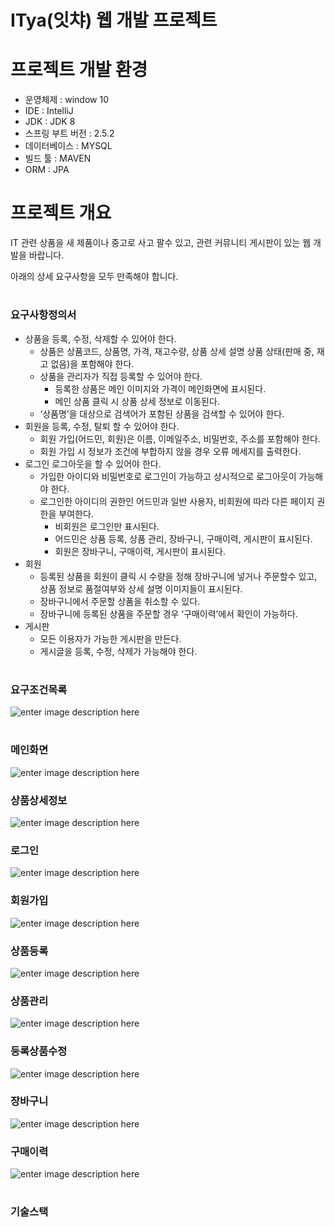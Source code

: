 
# ITya(잇챠) 웹 개발 프로젝트

# 프로젝트 개발 환경

-   운영체제 : window 10
-   IDE : IntelliJ
-   JDK : JDK 8
-   스프링 부트 버전 : 2.5.2
-   데이터베이스 : MYSQL
-   빌드 툴 : MAVEN
- ORM : JPA

# 프로젝트 개요

IT 관련 상품을 새 제품이나 중고로 사고 팔수 있고, 관련 커뮤니티 게시판이 있는 웹 개발을 바랍니다.

아래의 상세 요구사항을 모두 만족해야 합니다.
#
### 요구사항정의서

-   상품을 등록, 수정, 삭제할 수 있어야 한다.
    -   상품은 상품코드, 상품명, 가격, 재고수량, 상품 상세 설명 상품 상태(판매 중, 재고 없음)을 포함해야 한다.
    -   상품을 관리자가 직접 등록할 수 있어야 한다.
        -   등록한 상품은 메인 이미지와 가격이 메인화면에 표시된다.
        -   메인 상품 클릭 시 상품 상세 정보로 이동된다.
    -   ‘상품명’을 대상으로 검색어가 포함된 상품을 검색할 수 있어야 한다.
-   회원을 등록, 수정, 탈퇴 할 수 있어야 한다.
    -   회원 가입(어드민, 회원)은 이름, 이메일주소, 비밀번호, 주소를 포함해야 한다.
    -   회원 가입 시 정보가 조건에 부합하지 않을 경우 오류 메세지를 출력한다.
-   로그인 로그아웃을 할 수 있어야 한다.
    -   가입한 아이디와 비밀번호로 로그인이 가능하고 상시적으로 로그아웃이 가능해야 한다.
    -   로그인한 아이디의 권한인 어드민과 일반 사용자, 비회원에 따라 다른 페이지 권한을 부여한다.
        -   비회원은 로그인만 표시된다.
        -   어드민은 상품 등록, 상품 관리, 장바구니, 구매이력, 게시판이 표시된다.
        -   회원은 장바구니, 구매이력, 게시판이 표시된다.
-   회원
    -   등록된 상품을 회원이 클릭 시 수량을 정해 장바구니에 넣거나 주문할수 있고, 상품 정보로 품절여부와 상세 설명 이미지들이 표시된다.
    -   장바구니에서 주문할 상품을 취소할 수 있다.
    -   장바구니에 등록된 상품을 주문할 경우 ‘구매이력’에서 확인이 가능하다.
-   게시판
    -   모든 이용자가 가능한 게시판을 만든다.
    -   게시글을 등록, 수정, 삭제가 가능해야 한다.
#
### 요구조건목록
![enter image description here](https://img1.daumcdn.net/thumb/R1280x0/?scode=mtistory2&fname=https://blog.kakaocdn.net/dn/ZgfHV/btrxLQZqSfF/62grCDYsVWu7W8kHEPGnm1/img.png)
#
### 메인화면
![enter image description here](https://img1.daumcdn.net/thumb/R1280x0/?scode=mtistory2&fname=https://blog.kakaocdn.net/dn/rbaU5/btrxVkkBcQ3/tnKl2pA7fQ4cDr6RLrbF9K/img.png)

### 상품상세정보
![enter image description here](https://img1.daumcdn.net/thumb/R1280x0/?scode=mtistory2&fname=https://blog.kakaocdn.net/dn/9AdCt/btrxIMceUs1/lJau3Q3Y4uvWa7rApRtgv0/img.png)

### 로그인
![enter image description here](https://img1.daumcdn.net/thumb/R1280x0/?scode=mtistory2&fname=https://blog.kakaocdn.net/dn/bwQBwz/btrxVmbFsR3/2okCBx1e9RSwbuMJ9Zfnsk/img.png)

### 회원가입
![enter image description here](https://img1.daumcdn.net/thumb/R1280x0/?scode=mtistory2&fname=https://blog.kakaocdn.net/dn/clczFT/btrxHYjEfP2/edK0fkAeu8cEK4JqCjXVa1/img.png)

### 상품등록
![enter image description here](https://img1.daumcdn.net/thumb/R1280x0/?scode=mtistory2&fname=https://blog.kakaocdn.net/dn/c1a2aE/btrxU0fBh1F/VhfFX4knoWSCqsRPkzgEv1/img.png)

### 상품관리
![enter image description here](https://img1.daumcdn.net/thumb/R1280x0/?scode=mtistory2&fname=https://blog.kakaocdn.net/dn/eqsddW/btrxUY3auRm/ivbOEA0mv2tM4esWNUp66k/img.png)

### 등록상품수정
![enter image description here](https://img1.daumcdn.net/thumb/R1280x0/?scode=mtistory2&fname=https://blog.kakaocdn.net/dn/W8aD7/btrxVHmkLqI/C0Fv800vZxoiy28AB3DorK/img.png)

### 장바구니
![enter image description here](https://img1.daumcdn.net/thumb/R1280x0/?scode=mtistory2&fname=https://blog.kakaocdn.net/dn/k6i9y/btrxQ4JD0sI/UuLg0SDG3yyCevbcHhjAqK/img.png)

### 구매이력
![enter image description here](https://img1.daumcdn.net/thumb/R1280x0/?scode=mtistory2&fname=https://blog.kakaocdn.net/dn/dnXUtu/btrxKhpwbqn/lmXKI3LenG8A5BjaaA8iBk/img.png)

#
### 기술스택
